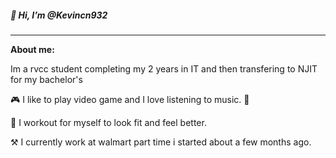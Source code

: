 
##### 👋 Hi, I’m @Kevincn932

__________________________________________________________________________________________________________________________________________________
**About me:** 

Im a rvcc student completing my 2 years in IT and then transfering to NJIT for my bachelor's

🎮 I like to play video game and I love listening to music. 🎵

💪 I workout for myself to look fit and feel better.

⚒ I currently work at walmart part time i started about a few months ago.
